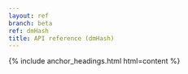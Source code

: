 ```yaml
---
layout: ref
branch: beta
ref: dmHash
title: API reference (dmHash)
---
```

{% include anchor_headings.html html=content %}